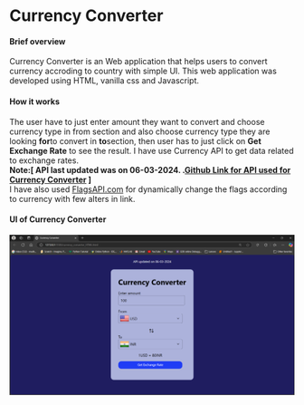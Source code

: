 <h1>Currency Converter</h1>

<h4>Brief overview</h4>
<p>Currency Converter is an Web application that helps users to convert currency accroding to country with simple UI. This web application was developed using HTML, vanilla css and Javascript.</p>

<h4>How it works</h4>
<p>The user have to just enter amount they want to convert and choose currency type in from section and also choose currency type they are looking <b>for</b>to convert in <b>to</b>section, then user has to just click on <b>Get Exchange Rate</b> to see the result. I have use Currency API to get data related to exchange rates.<br> 
<b>Note:[ API last updated was on 06-03-2024. 
  .<a href="https://github.com/fawazahmed0/exchange-api">Github Link for API used for Currency Converter</a> ]</b> <br>
I have also used <a href="https://flagsapi.com/">FlagsAPI.com</a> for dynamically change the flags according to currency with few alters in link.</p>

<h4>UI of Currency Converter</h4>
<img src="https://github.com/Madhu-Sudan-Reddy/Currency-converter/blob/ad74b73f5711777ceaa0120e57339c6f1dd8eac1/UI%20of%20Currency%20Converter%20.png" alt="UI of Currency Converter Web application">


